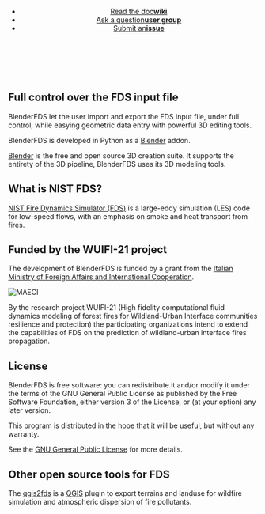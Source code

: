 
<header>
<ul class="downloads">
    <li><a href="https://github.com/firetools/blenderfds/wiki">Read the doc<strong>wiki</strong></a></li>
    <li><a href="https://groups.google.com/g/blenderfds">Ask a question<strong>user group</strong></a></li>
    <li><a href="https://github.com/firetools/blenderfds/issues">Submit an<strong>issue</strong></a></li>
</ul>
</header>

<br><br>

## Full control over the FDS input file

BlenderFDS let the user import and export the FDS input file, under full control,
while easying geometric data entry with powerful 3D editing tools.

BlenderFDS is developed in Python as a [Blender](http://www.blender.org/) addon.

[Blender](http://www.blender.org/) is the free and open source 3D creation suite.
It supports the entirety of the 3D pipeline, BlenderFDS uses its 3D modeling tools.

## What is NIST FDS? 

[NIST Fire Dynamics Simulator (FDS)](https://pages.nist.gov/fds-smv/)
is a large-eddy simulation (LES) code for low-speed flows,
with an emphasis on smoke and heat transport from fires.

## Funded by the WUIFI-21 project

The development of BlenderFDS is funded by a grant from
the [Italian Ministry of Foreign Affairs and International Cooperation](https://www.esteri.it/).

![MAECI](https://github.com/firetools/qgis2fds/wiki/images/MAECI.png)

By the research project WUIFI-21 (High fidelity computational fluid dynamics modeling of forest fires for Wildland-Urban Interface communities resilience and protection) the participating organizations intend to extend the capabilities of FDS on the prediction of wildland-urban interface fires propagation.

## License

BlenderFDS is free software: you can redistribute it and/or modify
it under the terms of the GNU General Public License as published by
the Free Software Foundation, either version 3 of the License, or
(at your option) any later version.

This program is distributed in the hope that it will be useful,
but without any warranty.

See the [GNU General Public License](https://www.gnu.org/licenses/gpl-3.0.en.html) for more details.

## Other open source tools for FDS

The [qgis2fds](https://github.com/firetools/qgis2fds/wiki) is a [QGIS](http://www.qgis.org) plugin to export terrains and landuse for wildfire simulation and atmospheric dispersion of fire pollutants.
